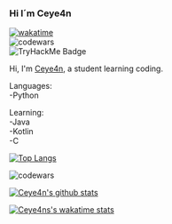 ### Hi I´m Ceye4n
[![wakatime](https://wakatime.com/badge/user/0c99f2a9-fba4-47f8-a649-0cdfa7ea59ff.svg)](https://wakatime.com/@0c99f2a9-fba4-47f8-a649-0cdfa7ea59ff)
<br />
![codewars](https://www.codewars.com/users/Ceye4n/badges/micro)
<br />
![TryHackMe Badge](https://tryhackme.com/badge/1926292)

Hi, I'm [Ceye4n](https://github.com/Ceye4n/), a student learning coding.

Languages:<br />
-Python<br />

Learning:<br />
-Java<br />
-Kotlin<br />
-C <br />

[![Top Langs](https://github-readme-stats.vercel.app/api/top-langs/?username=Ceye4n&layout=compact&theme=github_dark&langs_count=8)](https://github.com/anuraghazra/github-readme-stats)

![codewars](https://www.codewars.com/users/Ceye4n/badges/large)

[![Ceye4n's github stats](https://github-readme-stats.vercel.app/api?username=Ceye4n&count_private=true&show_icons=true&theme=github_dark&show_owner=true)](https://github.com/Ceye4n)

[![Ceye4ns's wakatime stats](https://github-readme-stats.vercel.app/api/wakatime?username=Ceye4n&&theme=github_dark&langs_count=8)](https://github.com/anuraghazra/github-readme-stats)

